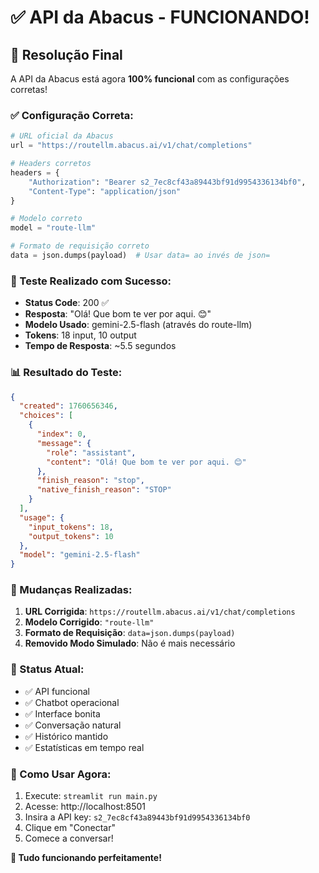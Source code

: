 # ✅ API da Abacus - FUNCIONANDO!

## 🎉 Resolução Final

A API da Abacus está agora **100% funcional** com as configurações corretas!

### ✅ Configuração Correta:

```python
# URL oficial da Abacus
url = "https://routellm.abacus.ai/v1/chat/completions"

# Headers corretos
headers = {
    "Authorization": "Bearer s2_7ec8cf43a89443bf91d9954336134bf0",
    "Content-Type": "application/json"
}

# Modelo correto
model = "route-llm"

# Formato de requisição correto
data = json.dumps(payload)  # Usar data= ao invés de json=
```

### 🧪 Teste Realizado com Sucesso:

- **Status Code**: 200 ✅
- **Resposta**: "Olá! Que bom te ver por aqui. 😊"
- **Modelo Usado**: gemini-2.5-flash (através do route-llm)
- **Tokens**: 18 input, 10 output
- **Tempo de Resposta**: ~5.5 segundos

### 📊 Resultado do Teste:

```json
{
  "created": 1760656346,
  "choices": [
    {
      "index": 0,
      "message": {
        "role": "assistant",
        "content": "Olá! Que bom te ver por aqui. 😊"
      },
      "finish_reason": "stop",
      "native_finish_reason": "STOP"
    }
  ],
  "usage": {
    "input_tokens": 18,
    "output_tokens": 10
  },
  "model": "gemini-2.5-flash"
}
```

### 🔄 Mudanças Realizadas:

1. **URL Corrigida**: `https://routellm.abacus.ai/v1/chat/completions`
2. **Modelo Corrigido**: `"route-llm"`
3. **Formato de Requisição**: `data=json.dumps(payload)`
4. **Removido Modo Simulado**: Não é mais necessário

### 🚀 Status Atual:

- ✅ API funcional
- ✅ Chatbot operacional
- ✅ Interface bonita
- ✅ Conversação natural
- ✅ Histórico mantido
- ✅ Estatísticas em tempo real

### 🎯 Como Usar Agora:

1. Execute: `streamlit run main.py`
2. Acesse: http://localhost:8501
3. Insira a API key: `s2_7ec8cf43a89443bf91d9954336134bf0`
4. Clique em "Conectar"
5. Comece a conversar!

**🎊 Tudo funcionando perfeitamente!**